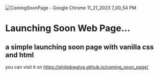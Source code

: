 ![ComingSoonPage - Google Chrome 11_21_2023 7_00_54 PM](https://github.com/philipbwalya/coming_soon_page/assets/128143570/73f4034d-fdf1-48be-b4dd-dcce1ad6b782)
# Launching Soon Web Page...
## a simple launching soon page with vanilla css and html 

you can visit it on https://philipbwalya.github.io/coming_soon_page/
